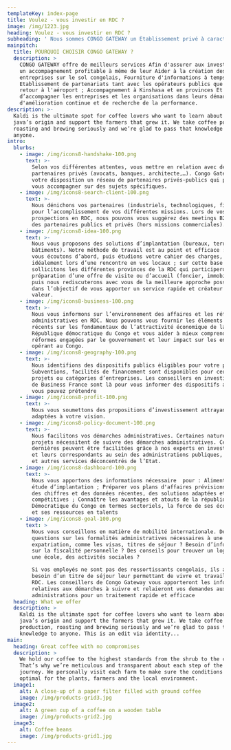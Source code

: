 ```yaml
---
templateKey: index-page
title: Voulez - vous investir en RDC ?
image: /img/1223.jpg
heading: Voulez - vous investir en RDC ?
subheading: ' Nous sommes CONGO GATEWAY un Etablissement privé à caractère technique , Nous fournissons toujours nos meilleurs services à nos clients.'
mainpitch:
  title: POURQUOI CHOISIR CONGO GATEWAY ?
  description: >
    CONGO GATEWAY offre de meilleurs services Afin d'assurer aux investisseurs
    un accompagnement profitable à même de leur Aider à la création des
    entreprises sur le sol congolais, Fourniture d'informations à temps réel,
    Etablissement de partenariats tant avec les opérateurs publics que privés et
    retour à l'aéroport ; Accompagnement à Kinshasa et en provinces Et
    d’accompagner les entreprises et les organisations dans leurs démarches
    d'amélioration continue et de recherche de la performance.
description: >-
  Kaldi is the ultimate spot for coffee lovers who want to learn about their
  java’s origin and support the farmers that grew it. We take coffee production,
  roasting and brewing seriously and we’re glad to pass that knowledge to
  anyone.
intro:
  blurbs:
    - image: /img/icons8-handshake-100.png
      text: >-
        Selon vos différentes attentes, vous mettre en relation avec des
        partenaires privés (avocats, banques, architecte,…). Congo Gateway met à
        votre disposition un réseau de partenaires privés-publics qui peuvent
        vous accompagner sur des sujets spécifiques.
    - image: /img/icons8-search-client-100.png
      text: >-
        Nous dénichons vos partenaires (industriels, technologiques, financiers)
        pour l’accomplissement de vos différentes missions. Lors de vos
        prospections en RDC, nous pouvons vous suggérez des meetings B2B avec
        des partenaires publics et privés (hors missions commerciales).
    - image: /img/icons8-idea-100.png
      text: >-
        Nous vous proposons des solutions d’implantation (bureaux, terrains,
        bâtiments). Notre méthode de travail est au point et efficace : nous
        vous écoutons d’abord, puis étudions votre cahier des charges,
        idéalement lors d’une rencontre en vos locaux ; sur cette base nous
        sollicitons les différentes provinces de la RDC qui participeront à la
        préparation d’une offre de visite ou d’accueil (foncier, immobilier) ;
        puis nous rediscuterons avec vous de la meilleure approche possible –
        dans l’objectif de vous apporter un service rapide et créateur de
        valeur.
    - image: /img/icons8-business-100.png
      text: >-
        Nous vous informons sur l’environnement des affaires et les réformes
        administratives en RDC. Nous pouvons vous fournir les éléments les plus
        récents sur les fondamentaux de l’attractivité économique de la
        République démocratique du Congo et vous aider à mieux comprendre les
        réformes engagées par le gouvernement et leur impact sur les entreprises
        opérant au Congo.
    - image: /img/icons8-geography-100.png
      text: >-
        Nous identifions des dispositifs publics éligibles pour votre projet.
        Subventions, facilités de financement sont disponibles pour certains
        projets ou catégories d’entreprises. Les conseillers en investissement
        de Business France sont là pour vous informer des dispositifs auxquels
        vous pouvez prétendre
    - image: /img/icons8-profit-100.png
      text: >-
        Nous vous soumettons des propositions d’investissement attrayant et
        adaptées à votre vision. 
    - image: /img/icons8-policy-document-100.png
      text: >-
        Nous facilitons vos démarches administratives. Certaines natures de
        projets nécessitent de suivre des démarches administratives. Ces
        dernières peuvent être facilitées grâce à nos experts en investissements
        et leurs correspondants au sein des administrations publiques, provinces
        et autres services déconcentrés de l’Etat.
    - image: /img/icons8-dashboard-100.png
      text: >-
        Nous vous apportons des informations nécessaire  pour : Alimenter votre
        étude d’implantation ; Préparer vos plans d'affaires prévisionnels avec
        des chiffres et des données récentes, des solutions adaptées et
        compétitives ; Connaître les avantages et atouts de la république
        Démocratique du Congo en termes sectoriels, la force de ses écosystèmes
        et ses ressources en talents
    - image: /img/icons8-goal-100.png
      text: >
        Nous vous conseillons en matière de mobilité internationale. Des
        questions sur les formalités administratives nécessaires à une
        expatriation, comme les visas, titres de séjour ? Besoin d’information
        sur la fiscalité personnelle ? Des conseils pour trouver un logement,
        une école, des activités sociales ?

        Si vos employés ne sont pas des ressortissants congolais, ils auront
        besoin d’un titre de séjour leur permettant de vivre et travailler en
        RDC. Les conseillers de Congo Gateway vous apporteront les informations
        relatives aux démarches à suivre et relaieront vos demandes aux
        administrations pour un traitement rapide et efficace
  heading: What we offer
  description: >
    Kaldi is the ultimate spot for coffee lovers who want to learn about their
    java’s origin and support the farmers that grew it. We take coffee
    production, roasting and brewing seriously and we’re glad to pass that
    knowledge to anyone. This is an edit via identity...
main:
  heading: Great coffee with no compromises
  description: >
    We hold our coffee to the highest standards from the shrub to the cup.
    That’s why we’re meticulous and transparent about each step of the coffee’s
    journey. We personally visit each farm to make sure the conditions are
    optimal for the plants, farmers and the local environment.
  image1:
    alt: A close-up of a paper filter filled with ground coffee
    image: /img/products-grid3.jpg
  image2:
    alt: A green cup of a coffee on a wooden table
    image: /img/products-grid2.jpg
  image3:
    alt: Coffee beans
    image: /img/products-grid1.jpg
---
```


